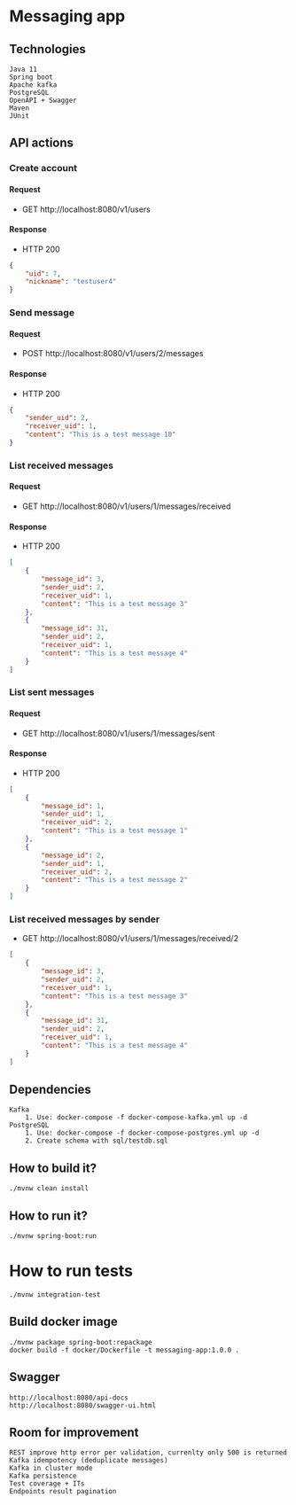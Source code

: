 # Messaging app

## Technologies 
    Java 11
    Spring boot
    Apache kafka
    PostgreSQL
    OpenAPI + Swagger
    Maven
    JUnit

## API actions

### Create account
#### Request
- GET http://localhost:8080/v1/users
#### Response
- HTTP 200
```json
{
    "uid": 7,
    "nickname": "testuser4"
}
```
### Send message
#### Request
- POST http://localhost:8080/v1/users/2/messages
#### Response
- HTTP 200
```json
{
    "sender_uid": 2,
    "receiver_uid": 1,
    "content": "This is a test message 10"
}
```
### List received messages
#### Request
- GET http://localhost:8080/v1/users/1/messages/received
#### Response
- HTTP 200
```json
[
    {
        "message_id": 3,
        "sender_uid": 2,
        "receiver_uid": 1,
        "content": "This is a test message 3"
    },
    {
        "message_id": 31,
        "sender_uid": 2,
        "receiver_uid": 1,
        "content": "This is a test message 4"
    }
]
```
### List sent messages
#### Request
- GET http://localhost:8080/v1/users/1/messages/sent
#### Response
- HTTP 200
```json
[
    {
        "message_id": 1,
        "sender_uid": 1,
        "receiver_uid": 2,
        "content": "This is a test message 1"
    },
    {
        "message_id": 2,
        "sender_uid": 1,
        "receiver_uid": 2,
        "content": "This is a test message 2"
    }
]
```
### List received messages by sender
- GET http://localhost:8080/v1/users/1/messages/received/2
```json
[
    {
        "message_id": 3,
        "sender_uid": 2,
        "receiver_uid": 1,
        "content": "This is a test message 3"
    },
    {
        "message_id": 31,
        "sender_uid": 2,
        "receiver_uid": 1,
        "content": "This is a test message 4"
    }
]
```

## Dependencies
    Kafka
        1. Use: docker-compose -f docker-compose-kafka.yml up -d
    PostgreSQL
        1. Use: docker-compose -f docker-compose-postgres.yml up -d
        2. Create schema with sql/testdb.sql

## How to build it?
    ./mvnw clean install

## How to run it?
    ./mvnw spring-boot:run

# How to run tests
    ./mvnw integration-test

## Build docker image
    ./mvnw package spring-boot:repackage
    docker build -f docker/Dockerfile -t messaging-app:1.0.0 .

## Swagger
    http://localhost:8080/api-docs
    http://localhost:8080/swagger-ui.html

## Room for improvement
    REST improve http error per validation, currenlty only 500 is returned
    Kafka idempotency (deduplicate messages)
    Kafka in cluster mode
    Kafka persistence
    Test coverage + ITs
    Endpoints result pagination

